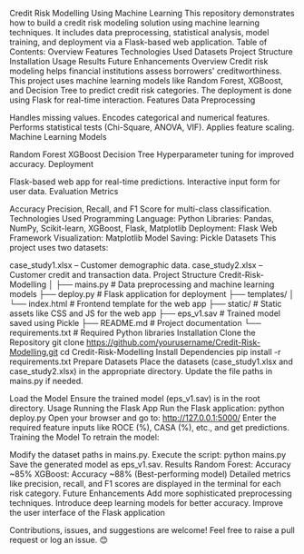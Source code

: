 Credit Risk Modelling Using Machine Learning
This repository demonstrates how to build a credit risk modeling solution using machine learning techniques. It includes data preprocessing, statistical analysis, model training, and deployment via a Flask-based web application.
Table of Contents:
Overview
Features
Technologies Used
Datasets
Project Structure
Installation
Usage
Results
Future Enhancements
Overview
Credit risk modeling helps financial institutions assess borrowers' creditworthiness. This project uses machine learning models like Random Forest, XGBoost, and Decision Tree to predict credit risk categories. The deployment is done using Flask for real-time interaction.
Features
Data Preprocessing

Handles missing values.
Encodes categorical and numerical features.
Performs statistical tests (Chi-Square, ANOVA, VIF).
Applies feature scaling.
Machine Learning Models

Random Forest
XGBoost
Decision Tree
Hyperparameter tuning for improved accuracy.
Deployment

Flask-based web app for real-time predictions.
Interactive input form for user data.
Evaluation Metrics

Accuracy
Precision, Recall, and F1 Score for multi-class classification.
Technologies Used
Programming Language: Python
Libraries: Pandas, NumPy, Scikit-learn, XGBoost, Flask, Matplotlib
Deployment: Flask Web Framework
Visualization: Matplotlib
Model Saving: Pickle
Datasets
This project uses two datasets:

case_study1.xlsx – Customer demographic data.
case_study2.xlsx – Customer credit and transaction data.
Project Structure
Credit-Risk-Modelling
│
├── mains.py               # Data preprocessing and machine learning models
├── deploy.py              # Flask application for deployment
├── templates/
│   └── index.html         # Frontend template for the web app
├── static/                # Static assets like CSS and JS for the web app
├── eps_v1.sav             # Trained model saved using Pickle
├── README.md              # Project documentation
└── requirements.txt       # Required Python libraries
Installation
Clone the Repository
git clone https://github.com/yourusername/Credit-Risk-Modelling.git
cd Credit-Risk-Modelling
Install Dependencies
pip install -r requirements.txt
Prepare Datasets
Place the datasets (case_study1.xlsx and case_study2.xlsx) in the appropriate directory. Update the file paths in mains.py if needed.

Load the Model
Ensure the trained model (eps_v1.sav) is in the root directory.
Usage
Running the Flask App
Run the Flask application:
python deploy.py
Open your browser and go to:
http://127.0.0.1:5000/
Enter the required feature inputs like ROCE (%), CASA (%), etc., and get predictions.
Training the Model
To retrain the model:

Modify the dataset paths in mains.py.
Execute the script:
python mains.py
Save the generated model as eps_v1.sav.
Results
Random Forest: Accuracy ~85%
XGBoost: Accuracy ~88% (Best-performing model)
Detailed metrics like precision, recall, and F1 scores are displayed in the terminal for each risk category.
Future Enhancements
Add more sophisticated preprocessing techniques.
Introduce deep learning models for better accuracy.
Improve the user interface of the Flask application

Contributions, issues, and suggestions are welcome! Feel free to raise a pull request or log an issue. 😊


